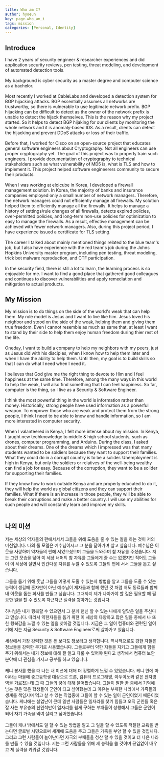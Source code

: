 ```yaml
---
title: Who am I?
author: hyoeun
key: page-who_am_i
tags: mission
categories: [Personal, Identity]
---
```


## Introduce
I have 2 years of security engineer & researcher experiences and did application security reviews, pen testing, threat modeling, and development of automated detection tools. 
<br><br>
My background is cyber security as a master degree and computer science as a bachelor. 
<br><br>
Most recently I worked at CableLabs and developed a detection system for BGP hijacking attacks. BGP essentially assumes all networks are trustworthy, so there is vulnerable to use legitimate network prefix. BGP hijacking can be difficult to detect as the owner of the network prefix is unable to detect the hijack themselves. This is the reason why my project started. So it helps to detect BGP hijaking for our clients by monitoring the whole network and it is anomaly-based IDS. As a result, clients can detect the hijacking and prevent DDoS attacks or loss of their traffic.
<br><br>
Before that, I worked for Cisco on an open-source project that educates general software engineers about Cryptography. Not all engineers can use proper cryptography yet. The goal of this project was to properly train such engineers. I provide documentation of cryptography to technical stakeholders such as what vulnerability of MD5 is, what is TLS and how to implement it. This project helped software engineerers community to secure their products.
<br><br>
When I was working at eloicube in Korea, I developed a firewall management solution. In Korea, the majority of banks and insurance companies employed only a small number of network managers. Therefore, the network managers could not efficiently manage all firewalls. My solution helped them to efficiently manage all the firewalls. It helps to manage a history of settings/rule changes of all firewalls, detects expired policies, over-permitted policies, and long-term non-use policies for optimization to easy to manage the firewalls. As a result, effective management can be achieved with fewer network managers. Also, during this project period, I have experience issued a certificate for TLS setting.
<br><br>
The career I talked about mainly mentioned things related to the blue team's job, but I also have experience with the red team's job during the Johns Hopkins University master program, including pen testing, threat modeling, trick bot malware reproduction, and CTF participation.
<br><br>
In the security field, there is still a lot to learn, the learning process is so enjoyable for me. I want to find a good place that gathered good colleagues and continues to discover vulnerabilities and apply remediation and mitigation to actual products.

## My Mission

My mission is to do things on the side of the world's weak that can help them. My role model is Jesus and I want to live like him. Jesus loved his neighbor and stood on the side of the weak, helping them and giving them true freedom. Even I cannot resemble as much as same that, at least I want to stand by their side to help them enjoy human freedom during thier rest of the life.
<br><br>
Oneday, I want to build a company to help my neighbors with my peers, just as Jesus did with his disciples, when I know how to help them later and when I have the ability to help them. Until then, my goal is to build skills so that I can do what I need when I need it.
<br><br>
I believes that God give me the right thing to devote to Him and I feel happiness at the same time. Therefore, among the many ways in this world to help the weak, I will also find something that I can feel happiness. So far, computer is the thing, so I live as a Security & Software Engineer.
<br><br>
I think the most powerful thing in the world is information rather than money. Historically, strong people have used information as a powerful weapon. To empower those who are weak and protect them from the strong people, I think I need to be able to know and handle information, so I am more interested in computer security.
<br><br>
When I valanteered in Kenya, I felt more intense about my mission. In Kenya, I taught new techknowledge to middle & high school students, such as drones, computer programming, and Arduino. During the class, I asked about their dreams. One of the dreams which I impressed was that many students wanted to be soldiers because they want to support their families. What they could do in a corrupt country is to be a solider. Unemployment is high in Kenya, but only the soldiers or relatives of the well-being wealthy can find a job for easy. Because of the corruption, they want to be a solider for supporting their families.
<br><br>
If they know how to work outside Kenya and are properly educated to do it, they will help the world as global citizens and they can support their families. What if there is an increase in those people, they will be able to break their corruptions and make a better country. I will use my abilities for such people and will constantly learn and improve my skills.
<br><br>

## 나의 미션

저는 세상의 약자들의 편에서서서 그들을 위해 도움을 줄 수 있는 일을 하는 것이 저의 미션입니다. 나의 롤 모델은 예수님이시고 그 분을 닮아가며 살고 싶습니다. 예수님은 이웃을 사랑하며 약자들의 편에 서있으셨으며 그들을 도와주며 참 자유를 주셨습니다. 저는 그런 모습을 닮아 이 세상 너머의 참 자유를 그들에게 줄 수는 없겠지만 적어도 그들이 이 세상에 살면서 인간다운 자유를 누릴 수 있도록 그들의 편에 서서 그들을 돕고 싶습니다.
<br><br>
그들을 돕기 위해 훗날 그들을 어떻게 도울 수 있는지 방법을 알고 그들을 도울 수 있는 능력이 생길때 혼자만이 아닌 예수님이 제자들과 함께 했던 것 처럼 저도 동료들과 함께 내 이웃을 돕는 회사를 만들고 싶습니다. 그때까지 제가 나아가야 할 길은 필요할 때 필요한 일을 할 수 있도록 차근차근 실력을 쌓아가는 것입니다.
<br><br>
하나님은 내가 행복할 수 있으면서 그 분께 헌신 할 수 있는 나에게 알맞은 일을 주신다고 믿습니다. 따라서 약한자들을 돕기 위한 이 세상의 다양하고 많은 일들 중에서 나 또한 행복감을 느낄 수 있는 일을 찾아갈 것입니다. 지금은 그 일이 컴퓨터와 관련된 일이기에 저는 지금 Security & Software Engineer로써 살아가고 있습니다.
<br><br>
세상에서 가장 강력한 것은 돈 보다도 정보라고 생각합니다. 역사적으로도 강한 자들은 정보들을 강력한 무기로 사용했습니다. 그들로부터 약한 자들을 지키고 그들에게 힘을 주기 위해서는 내가 정보에 대해 잘 알고 다룰 수 있어야 된다고 생각해서 컴퓨터 보안 분야에 더 관심을 가지고 공부를 하고 있습니다.
<br><br>
케냐 봉사를 했을 때 나는 내 미션에 대해 더 강렬하게 느낄 수 있었습니다. 케냐 안에 마야라는 마을에 중고등학생 대상으로 드론, 컴퓨터 프로그래밍, 아두이노와 같은 전자영역을 가르쳤는데 그 때 그들의 꿈에 대해 물어봤습니다. 그들이 말한 꿈 중에서 기억에 남는 것은 많은 학생들이 군인이 되고 싶어했는데 그 이유는 부패한 나라에서 가족들의 생계를 책임지며 먹고 살 수 있는 직업중에 그들이 할 수 있는 일이 군인이었기 때문이었습니다. 케냐에는 실업난이 큰데 일반 사람들은 일자리를 찾기 힘들고 오직 군인들 혹은 잘 사는 부유층의 친인척만이 일자리를 쉽게 구하는 부패들이 성행해서 그들은 군인이 되어 자기 가족을 먹여 살리고 싶어했습니다.
<br><br>
그들이 케냐 밖에서도 일 할 수 있는 방법을 알고 그 일을 할 수 있도록 적절한 교육을 받는다면 글로벌 시민으로써 세계에 도움을 주고 그들은 가족을 부양 할 수 있을 것입니다. 그리고 그런 사람들이 늘어난다면 자국의 부패들을 청산 할 수 있을 것이고 더 나은 나라를 만들 수 있을 것입니다. 저는 그런 사람들을 위해 제 능력을 쓸 것이며 끊임없이 배우고 제 실력을 키워갈 것입니다.